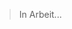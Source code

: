 > In Arbeit...

<!---
FabianSchieder/FabianSchieder is a ✨ special ✨ repository because its `README.md` (this file) appears on your GitHub profile.
You can click the Preview link to take a look at your changes.
--->
